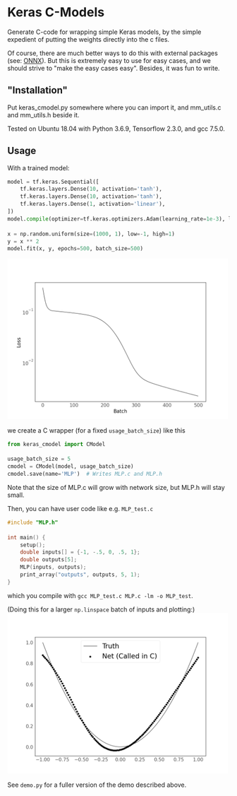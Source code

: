 # Keras C-Models

Generate C-code for wrapping simple Keras models, by the simple expedient of putting the weights directly into the c files.

Of course, there are much better ways to do this with external packages (see: [ONNX](https://duckduckgo.com/?q=ONNX+keras)). But this is extremely easy to use for easy cases, and we should strive to "make the easy cases easy". Besides, it was fun to write.


## "Installation"

Put keras_cmodel.py somewhere where you can import it, and mm_utils.c and mm_utils.h beside it.

Tested on Ubuntu 18.04 with Python 3.6.9, Tensorflow 2.3.0, and gcc 7.5.0.


## Usage

With a trained model:
```python
model = tf.keras.Sequential([
    tf.keras.layers.Dense(10, activation='tanh'),
    tf.keras.layers.Dense(10, activation='tanh'),
    tf.keras.layers.Dense(1, activation='linear'),
])
model.compile(optimizer=tf.keras.optimizers.Adam(learning_rate=1e-3), loss='mse')

x = np.random.uniform(size=(1000, 1), low=-1, high=1)
y = x ** 2
model.fit(x, y, epochs=500, batch_size=500)
```
<img src="mlp_training.png" width=500px />

we create a C wrapper (for a fixed `usage_batch_size`) like this
```python
from keras_cmodel import CModel

usage_batch_size = 5
cmodel = CModel(model, usage_batch_size)
cmodel.save(name='MLP')  # Writes MLP.c and MLP.h
```

Note that the size of MLP.c will grow with network size, but MLP.h will stay small.

Then, you can have user code like e.g. `MLP_test.c`
```C
#include "MLP.h"

int main() {
    setup();
    double inputs[] = {-1, -.5, 0, .5, 1};
    double outputs[5];
    MLP(inputs, outputs);
    print_array("outputs", outputs, 5, 1);
}
```
which you compile with `gcc MLP_test.c MLP.c -lm -o MLP_test`.

(Doing this for a larger `np.linspace` batch of inputs and plotting:)
<img src="mlp_result.png" width=500px />

See `demo.py` for a fuller version of the demo described above.



